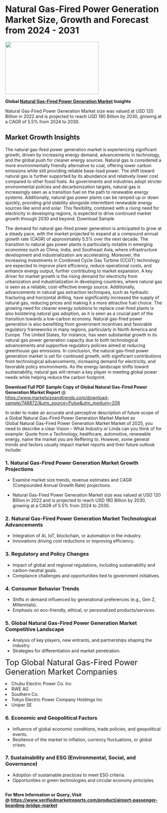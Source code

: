 <H1>Natural Gas-Fired Power Generation Market Size, Growth and Forecast from 2024 - 2031</H1><img class="aligncenter size-medium wp-image-584254" src="https://thirdeyenews.in/wp-content/uploads/2024/09/Global-Market-Research-300x168.jpeg" alt="" width="300" height="168" /><p><strong>Global&nbsp;<a href="https://www.marketsizeandtrends.com/download-sample/748872/&amp;utm_source=Pulse&amp;utm_medium=208">Natural Gas-Fired Power Generation Market</a> Insights</strong></p><p>Natural Gas-Fired Power Generation Market size was valued at USD 120 Billion in 2022 and is projected to reach USD 180 Billion by 2030, growing at a CAGR of 5.5% from 2024 to 2030.</p><p><h2>Market Growth Insights</h2> <p>The natural gas-fired power generation market is experiencing significant growth, driven by increasing energy demand, advancements in technology, and the global push for cleaner energy sources. Natural gas is considered a more environmentally friendly alternative to coal, offering lower carbon emissions while still providing reliable base-load power. The shift toward natural gas is further supported by its abundance and relatively lower cost compared to other fossil fuels. As governments and industries adopt stricter environmental policies and decarbonization targets, natural gas is increasingly seen as a transition fuel on the path to renewable energy systems. Additionally, natural gas power plants can be ramped up or down quickly, providing grid stability alongside intermittent renewable energy sources like wind and solar. This flexibility, combined with a rising need for electricity in developing regions, is expected to drive continued market growth through 2030 and beyond. Download Sample</p> <p>The demand for natural gas-fired power generation is anticipated to grow at a steady pace, with the market projected to expand at a compound annual growth rate (CAGR) of approximately 5.5% over the next decade. The transition to natural gas power plants is particularly notable in emerging economies such as China, India, and Southeast Asia, where infrastructure development and industrialization are accelerating. Moreover, the increasing investments in Combined Cycle Gas Turbine (CCGT) technology are expected to improve plant efficiency, reduce operational costs, and enhance energy output, further contributing to market expansion. A key driver for market growth is the rising demand for electricity from urbanization and industrialization in developing countries, where natural gas is seen as a reliable, cost-effective energy source. Additionally, advancements in natural gas extraction techniques, such as hydraulic fracturing and horizontal drilling, have significantly increased the supply of natural gas, reducing prices and making it a more attractive fuel choice. The growing need for cleaner energy solutions to replace coal-fired plants is also bolstering natural gas adoption, as it is seen as a crucial part of the transition towards a low-carbon economy. Natural gas-fired power generation is also benefiting from government incentives and favorable regulatory frameworks in many regions, particularly in North America and Europe. The United States, for instance, has seen substantial growth in its natural gas power generation capacity due to both technological advancements and supportive regulatory policies aimed at reducing greenhouse gas emissions. In conclusion, the natural gas-fired power generation market is set for continued growth, with significant contributions from technological advancements, increasing demand for electricity, and favorable policy environments. As the energy landscape shifts toward sustainability, natural gas will remain a key player in meeting global power needs while helping reduce the carbon footprint. </p><p><span class=""><strong>Download Full PDF Sample Copy of Global Natural Gas-Fired Power Generation Market Report</strong> @ <a href="https://www.marketsizeandtrends.com/download-sample/748872/&amp;utm_source=Pulse&amp;utm_medium=208" target="_blank">https://www.marketsizeandtrends.com/download-sample/748872/&amp;utm_source=Pulse&amp;utm_medium=208</a></span></p><p>In order to make an accurate and perceptive description of future scope of a Global&nbsp;Natural Gas-Fired Power Generation Market Market as Global&nbsp;Natural Gas-Fired Power Generation Market Market of 2025, you need to describe a clear Vision &ndash; What Industry or Linda can you think of for example: Quote from a Technology, healthcare, automotive, renewable energy, name the market you are Reffering to. However, some general trends and factors usually impact market reports and their future outlook include:</p><h3>1.&nbsp;<strong>Natural Gas-Fired Power Generation Market Growth Projections</strong></h3><ul><li>Examine market size trends, revenue estimates and CAGR (Compounded Annual Growth Rate) projections.</li><li><p>Natural Gas-Fired Power Generation Market size was valued at USD 120 Billion in 2022 and is projected to reach USD 180 Billion by 2030, growing at a CAGR of 5.5% from 2024 to 2030.</p></li></ul><h3>2.&nbsp;<strong>Natural Gas-Fired Power Generation Market Technological Advancements</strong></h3><ul><li>Integration of AI, IoT, blockchain, or automation in the industry.</li><li>Innovations driving cost reductions or improving efficiency.</li></ul><h3>3.&nbsp;<strong>Regulatory and Policy Changes</strong></h3><ul><li>Impact of global and regional regulations, including sustainability and carbon-neutral goals.</li><li>Compliance challenges and opportunities tied to government initiatives.</li></ul><h3>4.&nbsp;<strong>Consumer Behavior Trends</strong></h3><ul><li>Shifts in demand influenced by generational preferences (e.g., Gen Z, Millennials).</li><li>Emphasis on eco-friendly, ethical, or personalized products/services.</li></ul><h3>5.&nbsp;<strong>Global Natural Gas-Fired Power Generation Market Competitive Landscape</strong></h3><ul><li>Analysis of key players, new entrants, and partnerships shaping the industry.</li><li>Strategies for differentiation and market penetration.</li></ul><p data-pm-slice="1 1 []"><span style="color: inherit; font-family: inherit; font-size: 25px;">Top Global Natural Gas-Fired Power Generation Market Companies</span></p><div class="" data-test-id=""><p><li>Chubu Electric Power Co. Inc</li><li> RWE AG</li><li> Southern Co.</li><li> Tokyo Electric Power Company Holdings Inc</li><li> Uniper SE</li></p></div><h3>6.&nbsp;<strong>Economic and Geopolitical Factors</strong></h3><ul><li>Influence of global economic conditions, trade policies, and geopolitical events.</li><li>Resilience of the market to inflation, currency fluctuations, or global crises.</li></ul><h3>7.&nbsp;<strong>Sustainability and ESG (Environmental, Social, and Governance)</strong></h3><ul><li>Adoption of sustainable practices to meet ESG criteria.</li><li>Opportunities in green technologies and circular economy principles.</li></ul><h2><strong style="font-size: 14px;">For More Information or Query, Visit @&nbsp;</strong><a style="background-color: #ffffff; font-size: 14px;" href="https://www.marketsizeandtrends.com/report/natural-gas-fired-power-generation-market/" target="_blank">https://www.verifiedmarketreports.com/product/airport-passenger-boarding-bridge-market</a></h2>
